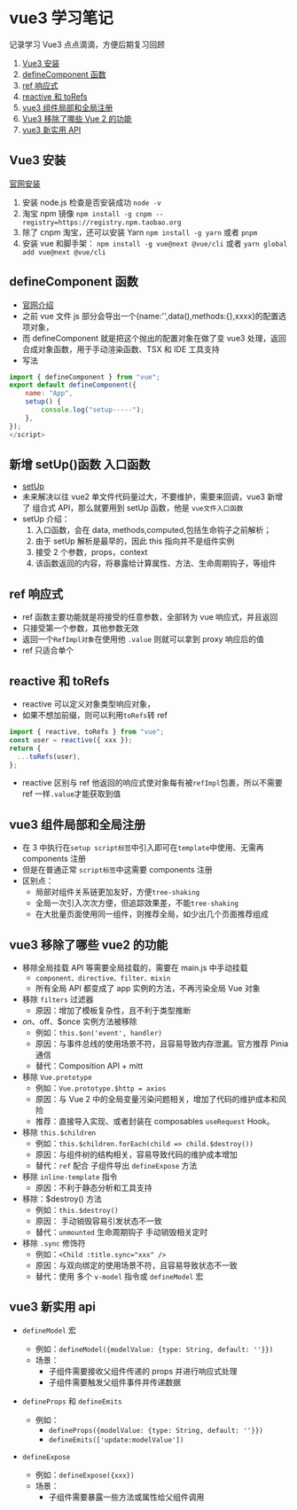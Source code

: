 # vue3 学习笔记

记录学习 Vue3 点点滴滴，方便后期复习回顾

1. [Vue3 安装](#Vue3安装)
1. [defineComponent 函数](#defineComponent函数)
1. [ref 响应式](#ref响应式)
1. [reactive 和 toRefs](#reactive和toRefs)
1. [vue3 组件局部和全局注册](#vue3组件局部和全局注册)
1. [Vue3 移除了哪些 Vue 2 的功能](#vue3移除了哪些vue2的功能)
1. [vue3 新实用 API](#vue3新实用api)

## Vue3 安装

[官网安装](https://v3.cn.vuejs.org/guide/installation.html#%E5%8F%91%E5%B8%83%E7%89%88%E6%9C%AC%E8%AF%B4%E6%98%8E)

1. 安装 node.js 检查是否安装成功 `node -v`
2. 淘宝 npm 镜像 `npm install -g cnpm --registry=https://registry.npm.taobao.org`
3. 除了 cnpm 淘宝，还可以安装 Yarn `npm install -g yarn` 或者 `pnpm`
4. 安装 vue 和脚手架： `npm install -g vue@next @vue/cli` 或者 `yarn global add vue@next @vue/cli`

## defineComponent 函数

- [官网介绍](https://v3.cn.vuejs.org/api/global-api.html#definecomponent)
- 之前 vue 文件 js 部分会导出一个{name:'',data(),methods:{},xxxx}的配置选项对象，
- 而 defineComponent 就是把这个抛出的配置对象在做了变 vue3 处理，返回合成对象函数，用于手动渲染函数、TSX 和 IDE 工具支持
- 写法

```js
import { defineComponent } from "vue";
export default defineComponent({
    name: "App",
    setup() {
        console.log("setup-----");
    },
});
</script>
```

## 新增 setUp()函数 入口函数

- [setUp](https://v3.cn.vuejs.org/guide/composition-api-introduction.html#setup-%E7%BB%84%E4%BB%B6%E9%80%89%E9%A1%B9)
- 未来解决以往 vue2 单文件代码量过大，不要维护，需要来回调，vue3 新增了 组合式 API，那么就要用到 setUp 函数，他是 `vue文件入口函数`
- setUp 介绍：
  1. 入口函数，会在 data, methods,computed,包括生命钩子之前解析；
  2. 由于 setUp 解析是最早的，因此 this 指向并不是组件实例
  3. 接受 2 个参数，props，context
  4. 该函数返回的内容，将暴露给计算属性、方法、生命周期钩子，等组件

## ref 响应式

- ref 函数主要功能就是将接受的任意参数，全部转为 vue 响应式，并且返回
- 只接受第一个参数，其他参数无效
- 返回一个`RefImpl对象`在使用他 `.value` 则就可以拿到 proxy 响应后的值
- ref 只适合单个

## reactive 和 toRefs

- reactive 可以定义对象类型响应对象，
- 如果不想加前缀，则可以利用`toRefs`转 ref

```js
import { reactive, toRefs } from "vue";
const user = reactive({ xxx });
return {
  ...toRefs(user),
};
```

- reactive 区别与 ref 他返回的响应式使对象每有被`refImpl`包裹，所以不需要 ref 一样`.value`才能获取到值

## vue3 组件局部和全局注册

- 在 3 中执行在`setup script标签`中引入即可在`template`中使用、无需再 components 注册
- 但是在普通正常 `script标签`中这需要 components 注册
- 区别点：
  - 局部对组件关系链更加友好，方便`tree-shaking`
  - 全局一次引入次次方便，但追踪效果差，不能`tree-shaking`
  - 在大批量页面使用同一组件，则推荐全局，如少出几个页面推荐组成

## vue3 移除了哪些 vue2 的功能

- 移除全局挂载 API 等需要全局挂载的，需要在 main.js 中手动挂载
  - `component、directive、filter、mixin`
  - 所有全局 API 都变成了 app 实例的方法，不再污染全局 Vue 对象
- 移除 `filters` 过滤器
  - 原因：增加了模板复杂性，且不利于类型推断
- $on、$off、$once 实例方法被移除
  - 例如：`this.$on('event', handler)`
  - 原因：与事件总线的使用场景不符，且容易导致内存泄漏。官方推荐 Pinia 通信
  - 替代：Composition API + mitt
- 移除 `Vue.prototype`
  - 例如：`Vue.prototype.$http = axios`
  - 原因：与 Vue 2 中的全局变量污染问题相关，增加了代码的维护成本和风险
  - 推荐：直接导入实现、或者封装在 composables `useRequest` Hook。
- 移除 `this.$children`
  - 例如：`this.$children.forEach(child => child.$destroy())`
  - 原因：与组件树的结构相关，容易导致代码的维护成本增加
  - 替代：`ref` 配合 子组件导出 `defineExpose` 方法
- 移除 `inline-template` 指令
  - 原因：不利于静态分析和工具支持
- 移除：$destroy() 方法
  - 例如：`this.$destroy()`
  - 原因： 手动销毁容易引发状态不一致
  - 替代：`unmounted` 生命周期钩子 手动销毁相关定时
- 移除 `.sync` 修饰符
  - 例如：`<Child :title.sync="xxx" />`
  - 原因：与双向绑定的使用场景不符，且容易导致状态不一致
  - 替代：使用 多个 `v-model` 指令或 `defineModel` 宏

## vue3 新实用 api

- `defineModel` 宏
  - 例如：`defineModel({modelValue: {type: String, default: ''}})`
  - 场景：
    - 子组件需要接收父组件传递的 props 并进行响应式处理
    - 子组件需要触发父组件事件并传递数据
- `defineProps` 和 `defineEmits`

  - 例如：
    - `defineProps({modelValue: {type: String, default: ''}})`
    - `defineEmits(['update:modelValue'])`

- `defineExpose`
  - 例如：`defineExpose({xxx})`
  - 场景：
    - 子组件需要暴露一些方法或属性给父组件调用
